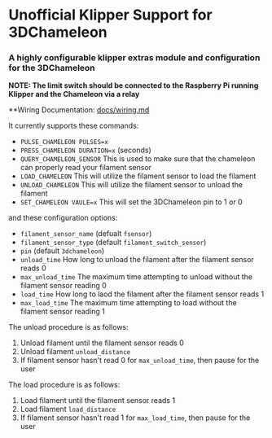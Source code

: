# Unofficial Klipper Support for 3DChameleon
### A highly configurable klipper extras module and configuration for the 3DChameleon
**NOTE: The limit switch should be connected to the Raspberry Pi running Klipper and the Chameleon via a relay**

**Wiring Documentation: [docs/wiring.md](https://github.com/3DCoded/3dchameleon-klipper/blob/main/docs/wiring.md)

It currently supports these commands:
- `PULSE_CHAMELEON PULSES=x`
- `PRESS_CHAMELEON DURATION=x` (seconds)
- `QUERY_CHAMELEON_SENSOR` This is used to make sure that the chameleon can properly read your filament sensor
- `LOAD_CHAMELEON` This will utilize the filament sensor to load the filament
- `UNLOAD_CHAMELEON` This will utilize the filament sensor to unload the filament
- `SET_CHAMELEON VAULE=x` This will set the 3DChameleon pin to 1 or 0


and these configuration options:
- `filament_sensor_name` (defualt `fsensor`)
- `filament_sensor_type` (default `filament_switch_sensor`)
- `pin` (default `3dchameleon`)
- `unload_time` How long to unload the filament after the filament sensor reads 0
- `max_unload_time` The maximum time attempting to unload without the filament sensor reading 0
- `load_time` How long to laod the filament after the filament sensor reads 1
- `max_load_time` The maximum time attempting to load without the filament sensor reading 1


The unload procedure is as follows:
1. Unload filament until the filament sensor reads 0
2. Unload filament `unload_distance`
3. If filament sensor hasn't read 0 for `max_unload_time`, then pause for the user


The load procedure is as follows:
1. Load filament until the filament sensor reads 1
2. Load filament `load_distance`
3. If filament sensor hasn't read 1 for `max_load_time`, then pause for the user

